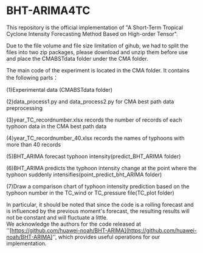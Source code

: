 # BHT-ARIMA4TC
This repository is the official implementation of "A Short-Term Tropical Cyclone Intensity Forecasting Method Based on High-order Tensor".


Due to the file volume and file size limitation of gihub, we had to split the files into two zip packages, please download and unzip them before use and place the CMABSTdata folder under the CMA folder.

The main code of the experiment is located in the CMA folder.
It contains the following parts：

   (1)Experimental data (CMABSTdata folder)
   
   (2)data_process1.py and data_process2.py for CMA best path data preprocessing
   
   (3)year_TC_recordnumber.xlsx records the number of records of each typhoon data in the CMA best path data
   
   (4)year_TC_recordnumber_40.xlsx records the names of typhoons with more than 40 records
   
   (5)BHT_ARIMA forecast typhoon intensity(predict_BHT_ARIMA folder)
  
   (6)BHT_ARIMA predicts the typhoon intensity change at the point where the typhoon suddenly intensifies(point_predict_bht_ARIMA folder)
   
   (7)Draw a comparison chart of typhoon intensity prediction based on the typhoon number in the TC_wind or TC_pressure file(TC_plot folder)

In particular, it should be noted that since the code is a rolling forecast and is influenced by the previous moment's forecast, the resulting results will not be constant and will fluctuate a little.  
We acknowledge the authors for the code released at ''[https://github.com/huawei-noah/BHT-ARIMA](https://github.com/huawei-noah/BHT-ARIMA)'', which provides useful operations for our implementation.
